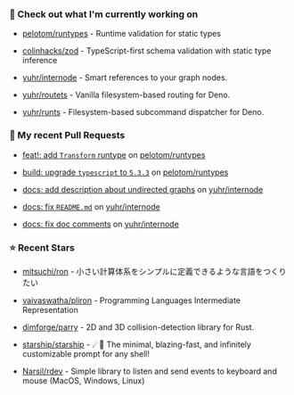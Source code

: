 ### 👷 Check out what I'm currently working on



- [pelotom/runtypes](https://github.com/pelotom/runtypes) - Runtime validation for static types

- [colinhacks/zod](https://github.com/colinhacks/zod) - TypeScript-first schema validation with static type inference

- [yuhr/internode](https://github.com/yuhr/internode) - Smart references to your graph nodes.

- [yuhr/routets](https://github.com/yuhr/routets) - Vanilla filesystem-based routing for Deno.

- [yuhr/runts](https://github.com/yuhr/runts) - Filesystem-based subcommand dispatcher for Deno.

### 🔨 My recent Pull Requests



- [feat!: add `Transform` runtype](https://github.com/pelotom/runtypes/pull/338) on [pelotom/runtypes](https://github.com/pelotom/runtypes)

- [build: upgrade `typescript` to `5.3.3`](https://github.com/pelotom/runtypes/pull/337) on [pelotom/runtypes](https://github.com/pelotom/runtypes)

- [docs: add description about undirected graphs](https://github.com/yuhr/internode/pull/5) on [yuhr/internode](https://github.com/yuhr/internode)

- [docs: fix `README.md`](https://github.com/yuhr/internode/pull/4) on [yuhr/internode](https://github.com/yuhr/internode)

- [docs: fix doc comments](https://github.com/yuhr/internode/pull/3) on [yuhr/internode](https://github.com/yuhr/internode)

### ⭐ Recent Stars



- [mitsuchi/ron](https://github.com/mitsuchi/ron) - 小さい計算体系をシンプルに定義できるような言語をつくりたい

- [vaivaswatha/pliron](https://github.com/vaivaswatha/pliron) - Programming Languages Intermediate Representation

- [dimforge/parry](https://github.com/dimforge/parry) - 2D and 3D collision-detection library for Rust.

- [starship/starship](https://github.com/starship/starship) - ☄🌌️  The minimal, blazing-fast, and infinitely customizable prompt for any shell!

- [Narsil/rdev](https://github.com/Narsil/rdev) - Simple library to listen and send events to keyboard and mouse (MacOS, Windows, Linux)